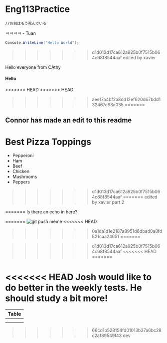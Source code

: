 # Eng113Practice

`//お前はもう死んでいる`

ㅋㅋㅋㅋ - Tuan

```csharp
Console.WriteLine("Hello World");
```
>>>>>>> d1d013d17ca612a925b0f7515b064c68f8544aaf
edited by xavier

Hello everyone from CAthy
#### Hello

<<<<<<< HEAD
<<<<<<< HEAD
>>>>>>> aee17a4bf2a8dd12ef620d67bdd132467c98a035
=======
## Connor has made an edit to this readme
# Best Pizza Toppings
- Pepperoni
- Ham
- Beef
- Chicken
- Mushrooms
- Peppers
>>>>>>> d1d013d17ca612a925b0f7515b064c68f8544aaf
=======
edited by xavier part 2


=======
Is there an echo in here?


=======
![git push meme](https://memegenerator.net/img/instances/56321496.jpg)
<<<<<<< HEAD
>>>>>>> 0a1da1d1e2187a8951d6dbad0a8fd821caa24651
=======


>>>>>>> d1d013d17ca612a925b0f7515b064c68f8544aaf
<<<<<<< HEAD
=======


<<<<<<< HEAD
**Josh** would like to do better in the weekly tests. He should study a bit more!
=======
| Table | 
| ----- |
|       |  
|       | 

>>>>>>> 66cd1b528154fd01013b37a6bc28c2af89549f43
>>>>>>> dev
